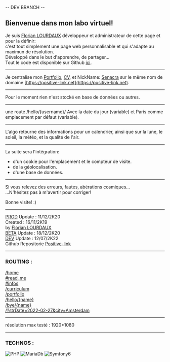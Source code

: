-- DEV BRANCH --  

Bienvenue dans mon labo virtuel!
--------------------------------

Je suis [Florian LOURDAUX](/flourdau) développeur et administrateur de cette page et pour la définir:  
c'est tout simplement une page web personnalisable et qui s'adapte au maximun de résolution.    
Développé dans le but d'apprendre, de partager...  
Tout le code est disponible sur Github [ici](https://github.com/flourdau/Positive-link).  

___
Je centralise mon [Portfolio](/portfolio), [CV](/curriculum), et NickName: [Senacra](/senacra) sur le même nom de domaine [https://positive-link.net](https://positive-link.net).  

___
Pour le moment rien n'est stocké en base de données ou autres.  

___
une route /hello/{username}/
Avec la date du jour (variable) et Paris comme emplacement par défaut (variable).  
___
L'algo retourne des informations pour un calendrier, ainsi que sur la lune, le soleil, la météo, et la qualité de l'air.  

___
La suite sera l'intégration:

- d'un cookie pour l'emplacement et le compteur de visite.
- de la géolocalisation.
- d'une base de données.

___
Si vous relevez des erreurs, fautes, abérations cosmiques...  
...N'hésitez pas à m'avertir pour corriger!  

Bonne visite! :)

___
[PROD](https://positive-link.net)       Update  :   11/12/2K20  
Created :   16/11/2K19  
by [Florian LOURDAUX](/flourdau)  
[BETA](https://beta.positive-link.net)  Update  :   18/12/2K20  
[DEV](https://dev.positive-link.net)    Update  :   12/07/2K22  
Github Repositorie [Positive-link](https://github.com/flourdau/Positive-link)  
___
###     ROUTING :  
[/home](/)  
        [#read_me](/#read_me)  
        [#infos](/#infos)  
[/curriculum](/curriculum)   
[/portfolio](/portfolio)  
[/hello/{name}](/hello/test)  
[/bye/{name}](/bye/test)  
[/?strDate=2022-02-27&city=Amsterdam](/?strDate=2022-02-27&city=Amsterdam)  

___

résolution max testé : 1920*1080  
___

###     TECHNOS :
![PHP](/design/img/logos/PHP.png) 
![MariaDb](/design/img/logos/SQL.png) 
![Symfony6](/design/img/logos/Symfony.png) 
